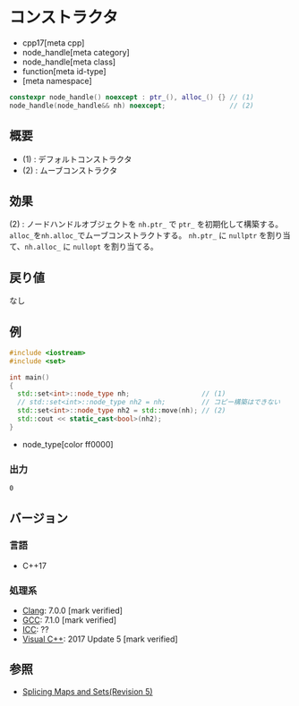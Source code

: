 # コンストラクタ
* cpp17[meta cpp]
* node_handle[meta category]
* node_handle[meta class]
* function[meta id-type]
* [meta namespace]

```cpp
constexpr node_handle() noexcept : ptr_(), alloc_() {} // (1)
node_handle(node_handle&& nh) noexcept;                // (2)
```

## 概要
- (1) : デフォルトコンストラクタ
- (2) : ムーブコンストラクタ

## 効果
(2) : ノードハンドルオブジェクトを `nh.ptr_` で `ptr_` を初期化して構築する。`alloc_`を`nh.alloc_`でムーブコンストラクトする。
`nh.ptr_` に `nullptr` を割り当て、`nh.alloc_` に `nullopt` を割り当てる。


## 戻り値
なし


## 例
```cpp example
#include <iostream>
#include <set>

int main()
{
  std::set<int>::node_type nh;                  // (1)
  // std::set<int>::node_type nh2 = nh;         // コピー構築はできない
  std::set<int>::node_type nh2 = std::move(nh); // (2)
  std::cout << static_cast<bool>(nh2);
}
```
* node_type[color ff0000]


### 出力
```
0
```

## バージョン
### 言語
- C++17

### 処理系
- [Clang](/implementation.md#clang): 7.0.0 [mark verified]
- [GCC](/implementation.md#gcc): 7.1.0 [mark verified]
- [ICC](/implementation.md#icc): ??
- [Visual C++](/implementation.md#visual_cpp): 2017 Update 5 [mark verified]


## 参照
- [Splicing Maps and Sets(Revision 5)](http://www.open-std.org/jtc1/sc22/wg21/docs/papers/2016/p0083r3.pdf)
